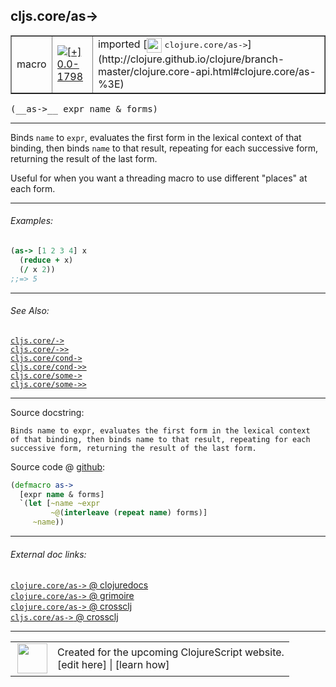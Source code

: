 ## cljs.core/as->



 <table border="1">
<tr>
<td>macro</td>
<td><a href="https://github.com/cljsinfo/cljs-api-docs/tree/0.0-1798"><img valign="middle" alt="[+] 0.0-1798" title="Added in 0.0-1798" src="https://img.shields.io/badge/+-0.0--1798-lightgrey.svg"></a> </td>
<td>
imported [<img height="24px" valign="middle" src="http://i.imgur.com/1GjPKvB.png"> <samp>clojure.core/as-></samp>](http://clojure.github.io/clojure/branch-master/clojure.core-api.html#clojure.core/as-%3E)
</td>
</tr>
</table>


 <samp>
(__as->__ expr name & forms)<br>
</samp>

---

Binds `name` to `expr`, evaluates the first form in the lexical context of that
binding, then binds `name` to that result, repeating for each successive form,
returning the result of the last form.

Useful for when you want a threading macro to use different "places" at each
form.

---

###### Examples:

```clj
(as-> [1 2 3 4] x
  (reduce + x)
  (/ x 2))
;;=> 5
```

---

###### See Also:

[`cljs.core/->`](cljs.core_-GT.md)<br>
[`cljs.core/->>`](cljs.core_-GTGT.md)<br>
[`cljs.core/cond->`](cljs.core_cond-GT.md)<br>
[`cljs.core/cond->>`](cljs.core_cond-GTGT.md)<br>
[`cljs.core/some->`](cljs.core_some-GT.md)<br>
[`cljs.core/some->>`](cljs.core_some-GTGT.md)<br>

---


Source docstring:

```
Binds name to expr, evaluates the first form in the lexical context
of that binding, then binds name to that result, repeating for each
successive form, returning the result of the last form.
```


Source code @ [github](https://github.com/clojure/clojure/blob/clojure-1.7.0/src/clj/clojure/core.clj#L7261-L7269):

```clj
(defmacro as->
  [expr name & forms]
  `(let [~name ~expr
         ~@(interleave (repeat name) forms)]
     ~name))
```

<!--
Repo - tag - source tree - lines:

 <pre>
clojure @ clojure-1.7.0
└── src
    └── clj
        └── clojure
            └── <ins>[core.clj:7261-7269](https://github.com/clojure/clojure/blob/clojure-1.7.0/src/clj/clojure/core.clj#L7261-L7269)</ins>
</pre>

-->

---



###### External doc links:

[`clojure.core/as->` @ clojuredocs](http://clojuredocs.org/clojure.core/as->)<br>
[`clojure.core/as->` @ grimoire](http://conj.io/store/v1/org.clojure/clojure/1.7.0-beta3/clj/clojure.core/as-%3E/)<br>
[`clojure.core/as->` @ crossclj](http://crossclj.info/fun/clojure.core/as-%3E.html)<br>
[`cljs.core/as->` @ crossclj](http://crossclj.info/fun/cljs.core/as-%3E.html)<br>

---

 <table>
<tr><td>
<img valign="middle" align="right" width="48px" src="http://i.imgur.com/Hi20huC.png">
</td><td>
Created for the upcoming ClojureScript website.<br>
[edit here] | [learn how]
</td></tr></table>

[edit here]:https://github.com/cljsinfo/cljs-api-docs/blob/master/cljsdoc/cljs.core_as-GT.cljsdoc
[learn how]:https://github.com/cljsinfo/cljs-api-docs/wiki/cljsdoc-files

<!--

This information was too distracting to show to readers, but I'll leave it
commented here since it is helpful to:

- pretty-print the data used to generate this document
- and show how to retrieve that data



The API data for this symbol:

```clj
{:description "Binds `name` to `expr`, evaluates the first form in the lexical context of that\nbinding, then binds `name` to that result, repeating for each successive form,\nreturning the result of the last form.\n\nUseful for when you want a threading macro to use different \"places\" at each\nform.",
 :ns "cljs.core",
 :name "as->",
 :signature ["[expr name & forms]"],
 :history [["+" "0.0-1798"]],
 :type "macro",
 :related ["cljs.core/->"
           "cljs.core/->>"
           "cljs.core/cond->"
           "cljs.core/cond->>"
           "cljs.core/some->"
           "cljs.core/some->>"],
 :full-name-encode "cljs.core_as-GT",
 :source {:code "(defmacro as->\n  [expr name & forms]\n  `(let [~name ~expr\n         ~@(interleave (repeat name) forms)]\n     ~name))",
          :title "Source code",
          :repo "clojure",
          :tag "clojure-1.7.0",
          :filename "src/clj/clojure/core.clj",
          :lines [7261 7269]},
 :examples [{:id "5e7eef",
             :content "```clj\n(as-> [1 2 3 4] x\n  (reduce + x)\n  (/ x 2))\n;;=> 5\n```"}],
 :full-name "cljs.core/as->",
 :clj-symbol "clojure.core/as->",
 :docstring "Binds name to expr, evaluates the first form in the lexical context\nof that binding, then binds name to that result, repeating for each\nsuccessive form, returning the result of the last form."}

```

Retrieve the API data for this symbol:

```clj
;; from Clojure REPL
(require '[clojure.edn :as edn])
(-> (slurp "https://raw.githubusercontent.com/cljsinfo/cljs-api-docs/catalog/cljs-api.edn")
    (edn/read-string)
    (get-in [:symbols "cljs.core/as->"]))
```

-->
